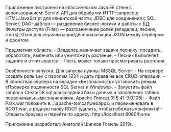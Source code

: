 Приложение построено на классическом Java EE стеке с использованием:
      Servlet API для обработки HTTP-запросов;
      HTML/JavaScript для клиентской части;
      JDBC для соединения с SQL Server;
      DAO-шаблон — разделение бизнес-логики и работы с БД;
      Фильтры доступа (Filter) — разграничение ролей (владелец, лесник, гость);
      Gson для сериализации/десериализации JSON между сервером и фронтом.


Предметная область:
      - Владелец назначает задачи леснику: посадить, обработать, вылечить или уничтожить растение;
      - Лесник выполняет задание и отчитывается;
      - Гость может только просматривать растения.


Особенности запуска.
Для запуска нужны:
   MSSQL Server:
      - На сервере создать роль Lev с паролем 1234 и дать права на все CRUD-операции.
      - В свойствах сервера на вкладке «Безопасность» установить режим «Проверка подлинности SQL Server и Windows».
      - Запустить файл запроса CreateDB.sql для создания базы данных и заполнения таблиц первоначальными значениями.
   Apache Tomcat (8.5.41-9.0.105):
      - Файл Park.war положить в ..\apache-tomcat\webapps\ и переименовать в ROOT.war, а родную папку ROOT удалить, чтобы избежать конфликта!
      - Открыть браузер и перейти по адресу: http://localhost:8080/home


Приложение разработал:
Анатолий Шипков
Гомель 2019г.
